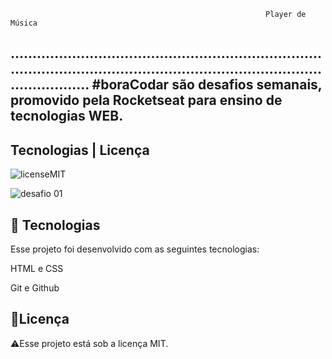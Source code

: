                                                              
                                                             Player de Música
................................................................................................................................................................
                              #boraCodar são desafios semanais, promovido pela Rocketseat para ensino de tecnologias WEB.
----------------------------------------------------------------------------------------------------------------------------------------------------------------
Tecnologias   |   Licença
----------------------------------------------------------------------------------------------------------------------------------------------------------------
![licenseMIT](https://user-images.githubusercontent.com/124744877/232573480-7bad5699-8b5d-4cae-a86d-500fe759eb0d.svg)

![desafio 01](https://user-images.githubusercontent.com/124744877/231291921-6ea5e2b6-9f1d-4c22-88ac-d486c54de10a.jpg)

🚀 Tecnologias
----------------------------------------------------------------------------------------------------------------------------------------------------------------
Esse projeto foi desenvolvido com as seguintes tecnologias:

HTML e CSS

Git e Github

📝Licença
----------------------------------------------------------------------------------------------------------------------------------------------------------------
⚠️Esse projeto está sob a licença MIT.
